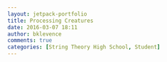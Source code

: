 ```yaml
---
layout: jetpack-portfolio
title: Processing Creatures
date: 2016-03-07 18:11
author: bklevence
comments: true
categories: [String Theory High School, Student]
---
```



